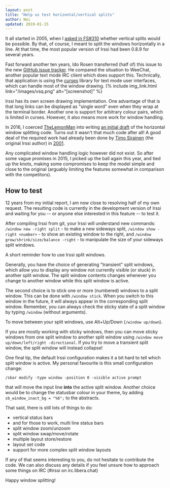 ```yaml
---
layout: post
title: "Help us test horizontal/vertical splits"
author: Nei
updated: 2019-01-15
---
```


It all started in 2005, when I [asked in FS#310](https://github.com/irssi-import/bugs.irssi.org/issues/310) whether vertical splits would be possible. By that, of course, I meant to split the windows horizontally in a line. At that time, the most popular version of Irssi had been 0.8.9 for several years.


Fast forward another ten years, Ido Rosen transferred (half of) this issue to the new [GitHub issue tracker](https://github.com/irssi/irssi/issues/224). He compared the situation to WeeChat, another popular text mode IRC client which does support this. Technically, that application is using the [curses](https://en.wikipedia.org/wiki/Ncurses) library for text mode user interfaces, which can handle most of the window drawing. {% include img_link.html link="/images/vsq.png" alt="[screenshot]" %}

Irssi has its own screen drawing implementation. One advantage of that is that long links can be displayed as "single word" even when they wrap at the terminal border. Another one is support for arbitrary colour pairs, which is limited in curses. However, it also means more work for window handling.

In 2016, I coerced [TheLemonMan](https://github.com/LemonBoy) into writing [an initial draft](https://github.com/irssi/irssi/pull/431) of the horizontal window splitting code. Turns out it wasn't that much code after all! A good deal of the required work had already been done by [Timo Sirainen](http://tss.iki.fi/) (the original Irssi author) in [2001](https://github.com/irssi/irssi/commit/adb7eced395ba88816a365768fee56e04a0a0ec5).

Any complicated window handling logic however did not exist. So after some vague promises in 2015, I picked up the ball again this year, and tied up the knots, making some compromises to keep the model simple and close to the original (arguably limiting the features somewhat in comparison with the competitors).

## How to test

12 years from my initial report, I am now close to resolving half of my own request. The resulting code is currently in the development version of Irssi and waiting for you -- or anyone else interested in this feature -- to test it.

After compiling Irssi from git, your Irssi will understand new commands: `/window new -right split` - to make a new sideways split, `/window show -right <number>` - to show an existing window to the right, and `/window grow/shrink/size/balance -right` - to manipulate the size of your sideways split windows.

A short reminder how to use Irssi split windows.

Generally, you have the choice of generating "transient" split windows, which allow you to display any window not currently visible (or stuck) in another split window. The split window contents changes whenever you change to another window while this split window is active.

The second choice is to stick one or more (numbered) windows to a split window. This can be done with `/window stick`. When you switch to this window in the future, it will always appear in the corresponding split window. Remember, you can always check the sticky state of a split window by typing `/window` (without arguments). 

To move between your split windows, use Alt+Up/Down (`/window up/down`).

If you are mostly working with sticky windows, then you can move sticky windows from one split window to another split window using `/window move up/down/left/right -directional`. If you try to move a transient split window, the split window will instead collapse!

One final tip, the default Irssi configuration makes it a bit hard to tell which split window is active. My personal favourite is this small configuration change:

```
/sbar modify -type window -position 0 -visible active prompt
```

that will move the input line **into** the active split window. Another choice would be to change the statusbar colour in your theme, by adding `sb_window_inact_bg = "%6";` to the abstracts.

That said, there is still lots of things to do:

* vertical status bars
* and for those to work, multi line status bars
* split window zoom/unzoom
* split window swap/move/rotate
* multiple layout store/restore
* layout set code
* support for more complex split window layouts

If any of that seems interesting to you, do not hesitate to contribute the code. We can also discuss any details if you feel unsure how to approach some things on IRC (#irssi on irc.libera.chat)

Happy window splitting!
